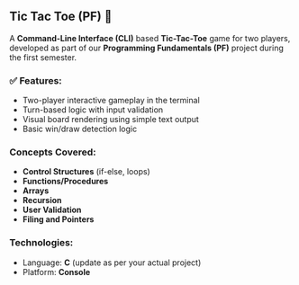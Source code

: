 ## Tic Tac Toe (PF) 🎯

A **Command-Line Interface (CLI)** based **Tic-Tac-Toe** game for two players, developed as part of our **Programming Fundamentals (PF)** project during the first semester.

### ✅ Features:
- Two-player interactive gameplay in the terminal
- Turn-based logic with input validation
- Visual board rendering using simple text output
- Basic win/draw detection logic

###  Concepts Covered:
- **Control Structures** (if-else, loops)
- **Functions/Procedures**
- **Arrays**
- **Recursion**
- **User Validation**
- **Filing and Pointers**

###  Technologies:
- Language:  **C** (update as per your actual project)
- Platform: **Console**

